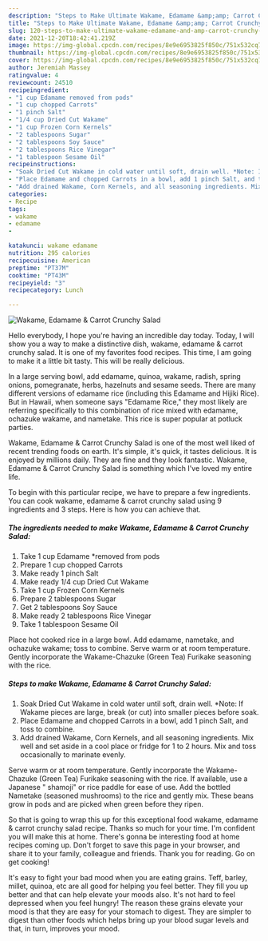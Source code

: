 ```yaml
---
description: "Steps to Make Ultimate Wakame, Edamame &amp;amp; Carrot Crunchy Salad"
title: "Steps to Make Ultimate Wakame, Edamame &amp;amp; Carrot Crunchy Salad"
slug: 120-steps-to-make-ultimate-wakame-edamame-and-amp-carrot-crunchy-salad
date: 2021-12-20T18:42:41.219Z
image: https://img-global.cpcdn.com/recipes/8e9e6953825f850c/751x532cq70/wakame-edamame-carrot-crunchy-salad-recipe-main-photo.jpg
thumbnail: https://img-global.cpcdn.com/recipes/8e9e6953825f850c/751x532cq70/wakame-edamame-carrot-crunchy-salad-recipe-main-photo.jpg
cover: https://img-global.cpcdn.com/recipes/8e9e6953825f850c/751x532cq70/wakame-edamame-carrot-crunchy-salad-recipe-main-photo.jpg
author: Jeremiah Massey
ratingvalue: 4
reviewcount: 24510
recipeingredient:
- "1 cup Edamame removed from pods"
- "1 cup chopped Carrots"
- "1 pinch Salt"
- "1/4 cup Dried Cut Wakame"
- "1 cup Frozen Corn Kernels"
- "2 tablespoons Sugar"
- "2 tablespoons Soy Sauce"
- "2 tablespoons Rice Vinegar"
- "1 tablespoon Sesame Oil"
recipeinstructions:
- "Soak Dried Cut Wakame in cold water until soft, drain well. *Note: If Wakame pieces are large, break (or cut) into smaller pieces before soak."
- "Place Edamame and chopped Carrots in a bowl, add 1 pinch Salt, and toss to combine."
- "Add drained Wakame, Corn Kernels, and all seasoning ingredients. Mix well and set aside in a cool place or fridge for 1 to 2 hours. Mix and toss occasionally to marinate evenly."
categories:
- Recipe
tags:
- wakame
- edamame
- 

katakunci: wakame edamame  
nutrition: 295 calories
recipecuisine: American
preptime: "PT37M"
cooktime: "PT43M"
recipeyield: "3"
recipecategory: Lunch

---
```



![Wakame, Edamame &amp; Carrot Crunchy Salad](https://img-global.cpcdn.com/recipes/8e9e6953825f850c/751x532cq70/wakame-edamame-carrot-crunchy-salad-recipe-main-photo.jpg)

Hello everybody, I hope you're having an incredible day today. Today, I will show you a way to make a distinctive dish, wakame, edamame &amp; carrot crunchy salad. It is one of my favorites food recipes. This time, I am going to make it a little bit tasty. This will be really delicious.

In a large serving bowl, add edamame, quinoa, wakame, radish, spring onions, pomegranate, herbs, hazelnuts and sesame seeds. There are many different versions of edamame rice (including this Edamame and Hijiki Rice). But in Hawaii, when someone says &#34;Edamame Rice,&#34; they most likely are referring specifically to this combination of rice mixed with edamame, ochazuke wakame, and nametake. This rice is super popular at potluck parties.

Wakame, Edamame &amp; Carrot Crunchy Salad is one of the most well liked of recent trending foods on earth. It's simple, it's quick, it tastes delicious. It is enjoyed by millions daily. They are fine and they look fantastic. Wakame, Edamame &amp; Carrot Crunchy Salad is something which I've loved my entire life.


To begin with this particular recipe, we have to prepare a few ingredients. You can cook wakame, edamame &amp; carrot crunchy salad using 9 ingredients and 3 steps. Here is how you can achieve that.

<!--inarticleads1-->

##### The ingredients needed to make Wakame, Edamame &amp; Carrot Crunchy Salad:

1. Take 1 cup Edamame *removed from pods
1. Prepare 1 cup chopped Carrots
1. Make ready 1 pinch Salt
1. Make ready 1/4 cup Dried Cut Wakame
1. Take 1 cup Frozen Corn Kernels
1. Prepare 2 tablespoons Sugar
1. Get 2 tablespoons Soy Sauce
1. Make ready 2 tablespoons Rice Vinegar
1. Take 1 tablespoon Sesame Oil


Place hot cooked rice in a large bowl. Add edamame, nametake, and ochazuke wakame; toss to combine. Serve warm or at room temperature. Gently incorporate the Wakame-Chazuke (Green Tea) Furikake seasoning with the rice. 

<!--inarticleads2-->

##### Steps to make Wakame, Edamame &amp; Carrot Crunchy Salad:

1. Soak Dried Cut Wakame in cold water until soft, drain well. *Note: If Wakame pieces are large, break (or cut) into smaller pieces before soak.
1. Place Edamame and chopped Carrots in a bowl, add 1 pinch Salt, and toss to combine.
1. Add drained Wakame, Corn Kernels, and all seasoning ingredients. Mix well and set aside in a cool place or fridge for 1 to 2 hours. Mix and toss occasionally to marinate evenly.


Serve warm or at room temperature. Gently incorporate the Wakame-Chazuke (Green Tea) Furikake seasoning with the rice. If available, use a Japanese &#34; shamoji&#34; or rice paddle for ease of use. Add the bottled Nametake (seasoned mushrooms) to the rice and gently mix. These beans grow in pods and are picked when green before they ripen. 

So that is going to wrap this up for this exceptional food wakame, edamame &amp; carrot crunchy salad recipe. Thanks so much for your time. I'm confident you will make this at home. There's gonna be interesting food at home recipes coming up. Don't forget to save this page in your browser, and share it to your family, colleague and friends. Thank you for reading. Go on get cooking!

It's easy to fight your bad mood when you are eating grains. Teff, barley, millet, quinoa, etc are all good for helping you feel better. They fill you up better and that can help elevate your moods also. It's not hard to feel depressed when you feel hungry! The reason these grains elevate your mood is that they are easy for your stomach to digest. They are simpler to digest than other foods which helps bring up your blood sugar levels and that, in turn, improves your mood.
